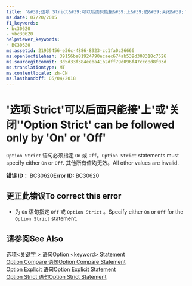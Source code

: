 ```yaml
---
title: '&#39;选项 Strict&#39;可以后面只能接&#39;上&#39;或&#39;关闭&#39;'
ms.date: 07/20/2015
f1_keywords:
- bc30620
- vbc30620
helpviewer_keywords:
- BC30620
ms.assetid: 21939456-e36c-4886-8923-cc1fa0c26666
ms.openlocfilehash: 39156ba81924790ecaec674ab539d308318c7526
ms.sourcegitcommit: 3d5d33f384eeba41b2dff79d096f47ccc8d8f03d
ms.translationtype: MT
ms.contentlocale: zh-CN
ms.lasthandoff: 05/04/2018
---
```

# <a name="39option-strict39-can-be-followed-only-by-39on39-or-39off39"></a><span data-ttu-id="b6b28-102">&#39;选项 Strict&#39;可以后面只能接&#39;上&#39;或&#39;关闭&#39;</span><span class="sxs-lookup"><span data-stu-id="b6b28-102">&#39;Option Strict&#39; can be followed only by &#39;On&#39; or &#39;Off&#39;</span></span>
<span data-ttu-id="b6b28-103">`Option Strict` 语句必须指定 `On` 或 `Off`。</span><span class="sxs-lookup"><span data-stu-id="b6b28-103">`Option Strict` statements must specify either `On` or `Off`.</span></span> <span data-ttu-id="b6b28-104">其他所有值均无效。</span><span class="sxs-lookup"><span data-stu-id="b6b28-104">All other values are invalid.</span></span>  
  
 <span data-ttu-id="b6b28-105">**错误 ID：** BC30620</span><span class="sxs-lookup"><span data-stu-id="b6b28-105">**Error ID:** BC30620</span></span>  
  
## <a name="to-correct-this-error"></a><span data-ttu-id="b6b28-106">更正此错误</span><span class="sxs-lookup"><span data-stu-id="b6b28-106">To correct this error</span></span>  
  
-   <span data-ttu-id="b6b28-107">为 `On` 语句指定 `Off` 或 `Option Strict` 。</span><span class="sxs-lookup"><span data-stu-id="b6b28-107">Specify either `On` or `Off` for the `Option Strict` statement.</span></span>  
  
## <a name="see-also"></a><span data-ttu-id="b6b28-108">请参阅</span><span class="sxs-lookup"><span data-stu-id="b6b28-108">See Also</span></span>  
 [<span data-ttu-id="b6b28-109">选项\<关键字 > 语句</span><span class="sxs-lookup"><span data-stu-id="b6b28-109">Option \<keyword> Statement</span></span>](../../visual-basic/language-reference/statements/option-keyword-statement.md)  
 [<span data-ttu-id="b6b28-110">Option Compare 语句</span><span class="sxs-lookup"><span data-stu-id="b6b28-110">Option Compare Statement</span></span>](../../visual-basic/language-reference/statements/option-compare-statement.md)  
 [<span data-ttu-id="b6b28-111">Option Explicit 语句</span><span class="sxs-lookup"><span data-stu-id="b6b28-111">Option Explicit Statement</span></span>](../../visual-basic/language-reference/statements/option-explicit-statement.md)  
 [<span data-ttu-id="b6b28-112">Option Strict 语句</span><span class="sxs-lookup"><span data-stu-id="b6b28-112">Option Strict Statement</span></span>](../../visual-basic/language-reference/statements/option-strict-statement.md)
